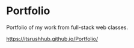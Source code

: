 # Portfolio

Portfolio of my work from full-stack web classes.

https://itsrushhub.github.io/Portfolio/
